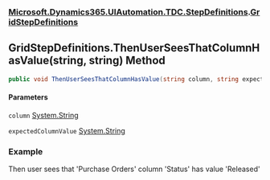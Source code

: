 ### [Microsoft.Dynamics365.UIAutomation.TDC.StepDefinitions](Microsoft.Dynamics365.UIAutomation.TDC.StepDefinitions.md 'Microsoft.Dynamics365.UIAutomation.TDC.StepDefinitions').[GridStepDefinitions](GridStepDefinitions.md 'Microsoft.Dynamics365.UIAutomation.TDC.StepDefinitions.GridStepDefinitions')

## GridStepDefinitions.ThenUserSeesThatColumnHasValue(string, string) Method

```csharp
public void ThenUserSeesThatColumnHasValue(string column, string expectedColumnValue);
```
#### Parameters

<a name='Microsoft.Dynamics365.UIAutomation.TDC.StepDefinitions.GridStepDefinitions.ThenUserSeesThatColumnHasValue(string,string).column'></a>

`column` [System.String](https://docs.microsoft.com/en-us/dotnet/api/System.String 'System.String')

<a name='Microsoft.Dynamics365.UIAutomation.TDC.StepDefinitions.GridStepDefinitions.ThenUserSeesThatColumnHasValue(string,string).expectedColumnValue'></a>

`expectedColumnValue` [System.String](https://docs.microsoft.com/en-us/dotnet/api/System.String 'System.String')

### Example
Then user sees that 'Purchase Orders' column 'Status' has value 'Released'